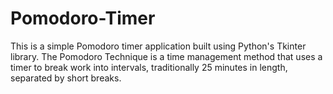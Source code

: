 # Pomodoro-Timer
This is a simple Pomodoro timer application built using Python's Tkinter library. The Pomodoro Technique is a time management method that uses a timer to break work into intervals, traditionally 25 minutes in length, separated by short breaks.

